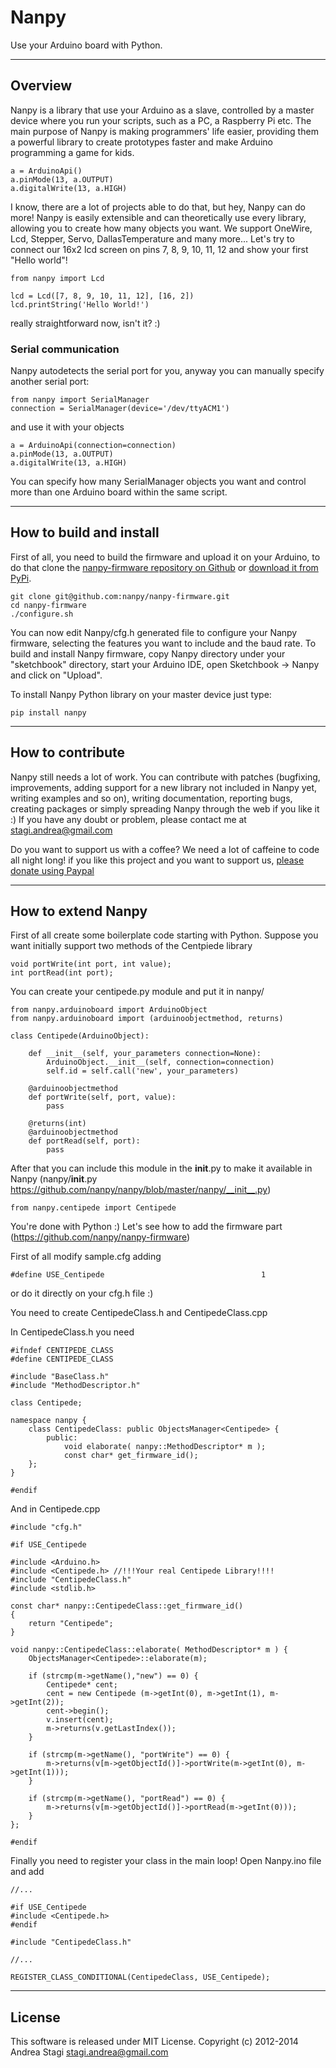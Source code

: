 # Nanpy

Use your Arduino board with Python.

---

## Overview

Nanpy is a library that use your Arduino as a slave, controlled by a master device where you run your scripts, such as a PC, a Raspberry Pi etc.
The main purpose of Nanpy is making programmers' life easier, providing them a powerful library to create prototypes faster and make Arduino programming a game for kids.

    a = ArduinoApi()
    a.pinMode(13, a.OUTPUT)
    a.digitalWrite(13, a.HIGH)

I know, there are a lot of projects able to do that, but hey, Nanpy can do more!
Nanpy is easily extensible and can theoretically use every library, allowing you to create how many objects you want.
We support OneWire, Lcd, Stepper, Servo, DallasTemperature and many more...
Let's try to connect our 16x2 lcd screen on pins 7, 8, 9, 10, 11, 12 and show your first "Hello world"!

    from nanpy import Lcd

    lcd = Lcd([7, 8, 9, 10, 11, 12], [16, 2])
    lcd.printString('Hello World!')

really straightforward now, isn't it? :)

### Serial communication

Nanpy autodetects the serial port for you, anyway you can manually specify another serial port:

    from nanpy import SerialManager
    connection = SerialManager(device='/dev/ttyACM1')

and use it with your objects

    a = ArduinoApi(connection=connection)
    a.pinMode(13, a.OUTPUT)
    a.digitalWrite(13, a.HIGH)

You can specify how many SerialManager objects you want and control more than one Arduino board within the same script.

---

## How to build and install

First of all, you need to build the firmware and upload it on your Arduino, to do that clone the [nanpy-firmware repository on Github](https://github.com/nanpy/firmware) or [download it from PyPi](https://pypi.python.org/pypi/nanpy).

    git clone git@github.com:nanpy/nanpy-firmware.git
    cd nanpy-firmware
    ./configure.sh

You can now edit Nanpy/cfg.h generated file to configure your Nanpy firmware, selecting the features you want to include and the baud rate.
To build and install Nanpy firmware, copy Nanpy directory under your "sketchbook" directory, start your Arduino IDE, open Sketchbook -> Nanpy and click on "Upload".

To install Nanpy Python library on your master device just type:

    pip install nanpy

---

## How to contribute

Nanpy still needs a lot of work. You can contribute with patches (bugfixing, improvements, adding support for a new library not included in Nanpy yet, writing examples and so on), writing documentation, reporting bugs, creating packages or simply spreading Nanpy through the web if you like it :) If you have any doubt or problem, please contact me at <stagi.andrea@gmail.com>

Do you want to support us with a coffee? We need a lot of caffeine to code all night long! if you like this project and you want to support us, [please donate using Paypal](https://www.paypal.com/cgi-bin/webscr?cmd=_s-xclick&hosted_button_id=TDTPP5JHVJK8J)

---

## How to extend Nanpy

First of all create some boilerplate code starting with Python. Suppose you want initially support two methods of the Centpiede library

    void portWrite(int port, int value);
    int portRead(int port);

You can create your centipede.py module and put it in nanpy/

    from nanpy.arduinoboard import ArduinoObject
    from nanpy.arduinoboard import (arduinoobjectmethod, returns)

    class Centipede(ArduinoObject):

        def __init__(self, your_parameters connection=None):
            ArduinoObject.__init__(self, connection=connection)
            self.id = self.call('new', your_parameters)

        @arduinoobjectmethod
        def portWrite(self, port, value):
            pass

        @returns(int)
        @arduinoobjectmethod
        def portRead(self, port):
            pass

After that you can include this module in the __init__.py to make it available in Nanpy (nanpy/__init__.py https://github.com/nanpy/nanpy/blob/master/nanpy/__init__.py)

    from nanpy.centipede import Centipede

You're done with Python :) Let's see how to add the firmware part (https://github.com/nanpy/nanpy-firmware)

First of all modify sample.cfg adding

    #define USE_Centipede                                   1

or do it directly on your cfg.h file :)

You need to create CentipedeClass.h and CentipedeClass.cpp

In CentipedeClass.h you need

    #ifndef CENTIPEDE_CLASS
    #define CENTIPEDE_CLASS

    #include "BaseClass.h"
    #include "MethodDescriptor.h"

    class Centipede;

    namespace nanpy {
        class CentipedeClass: public ObjectsManager<Centipede> {
            public:
                void elaborate( nanpy::MethodDescriptor* m );
                const char* get_firmware_id();
        };
    }

    #endif

And in Centipede.cpp

    #include "cfg.h"

    #if USE_Centipede

    #include <Arduino.h>
    #include <Centipede.h> //!!!Your real Centipede Library!!!!
    #include "CentipedeClass.h"
    #include <stdlib.h>

    const char* nanpy::CentipedeClass::get_firmware_id()
    {
        return "Centipede";
    }

    void nanpy::CentipedeClass::elaborate( MethodDescriptor* m ) {
        ObjectsManager<Centipede>::elaborate(m);

        if (strcmp(m->getName(),"new") == 0) {
            Centipede* cent;
            cent = new Centipede (m->getInt(0), m->getInt(1), m->getInt(2));
            cent->begin();
            v.insert(cent);
            m->returns(v.getLastIndex());
        }

        if (strcmp(m->getName(), "portWrite") == 0) {
            m->returns(v[m->getObjectId()]->portWrite(m->getInt(0), m->getInt(1)));
        }

        if (strcmp(m->getName(), "portRead") == 0) {
            m->returns(v[m->getObjectId()]->portRead(m->getInt(0)));
        }
    };

    #endif

Finally you need to register your class in the main loop! Open Nanpy.ino file and add

    //...

    #if USE_Centipede
    #include <Centipede.h>
    #endif

    #include "CentipedeClass.h"

    //...

    REGISTER_CLASS_CONDITIONAL(CentipedeClass, USE_Centipede);

---

## License

This software is released under MIT License. Copyright (c) 2012-2014 Andrea Stagi <stagi.andrea@gmail.com>

